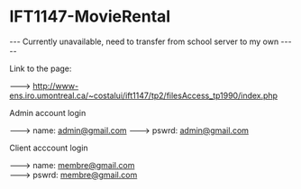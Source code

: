 # IFT1147-MovieRental

--- Currently unavailable, need to transfer from school server to my own -----

Link to the page:

   ---> http://www-ens.iro.umontreal.ca/~costalui/ift1147/tp2/filesAccess_tp1990/index.php

Admin account login
   
   ---> name: admin@gmail.com
   ---> pswrd: admin@gmail.com

Client acccount login

   ---> name: membre@gmail.com	  
   ---> pswrd: membre@gmail.com
